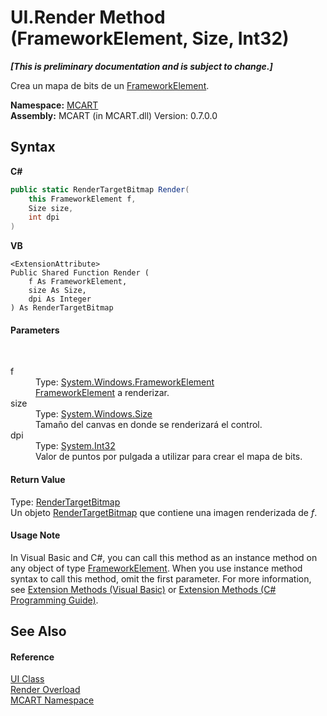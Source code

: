 # UI.Render Method (FrameworkElement, Size, Int32)
 _**\[This is preliminary documentation and is subject to change.\]**_

Crea un mapa de bits de un <a href="http://msdn2.microsoft.com/es-es/library/ms602714" target="_blank">FrameworkElement</a>.

**Namespace:**&nbsp;<a href="89e7854f-fe6f-d208-fb0c-b17953422852">MCART</a><br />**Assembly:**&nbsp;MCART (in MCART.dll) Version: 0.7.0.0

## Syntax

**C#**<br />
``` C#
public static RenderTargetBitmap Render(
	this FrameworkElement f,
	Size size,
	int dpi
)
```

**VB**<br />
``` VB
<ExtensionAttribute>
Public Shared Function Render ( 
	f As FrameworkElement,
	size As Size,
	dpi As Integer
) As RenderTargetBitmap
```


#### Parameters
&nbsp;<dl><dt>f</dt><dd>Type: <a href="http://msdn2.microsoft.com/es-es/library/ms602714" target="_blank">System.Windows.FrameworkElement</a><br /><a href="http://msdn2.microsoft.com/es-es/library/ms602714" target="_blank">FrameworkElement</a> a renderizar.</dd><dt>size</dt><dd>Type: <a href="http://msdn2.microsoft.com/es-es/library/ms589830" target="_blank">System.Windows.Size</a><br />Tamaño del canvas en donde se renderizará el control.</dd><dt>dpi</dt><dd>Type: <a href="http://msdn2.microsoft.com/es-es/library/td2s409d" target="_blank">System.Int32</a><br />Valor de puntos por pulgada a utilizar para crear el mapa de bits.</dd></dl>

#### Return Value
Type: <a href="http://msdn2.microsoft.com/es-es/library/ms653503" target="_blank">RenderTargetBitmap</a><br />Un objeto <a href="http://msdn2.microsoft.com/es-es/library/ms653503" target="_blank">RenderTargetBitmap</a> que contiene una imagen renderizada de *f*.

#### Usage Note
In Visual Basic and C#, you can call this method as an instance method on any object of type <a href="http://msdn2.microsoft.com/es-es/library/ms602714" target="_blank">FrameworkElement</a>. When you use instance method syntax to call this method, omit the first parameter. For more information, see <a href="http://msdn.microsoft.com/en-us/library/bb384936.aspx">Extension Methods (Visual Basic)</a> or <a href="http://msdn.microsoft.com/en-us/library/bb383977.aspx">Extension Methods (C# Programming Guide)</a>.

## See Also


#### Reference
<a href="11cde9c6-a596-d602-594d-308b0ec41ea6">UI Class</a><br /><a href="1ff27402-03c7-890c-67b6-0e36c0f11432">Render Overload</a><br /><a href="89e7854f-fe6f-d208-fb0c-b17953422852">MCART Namespace</a><br />